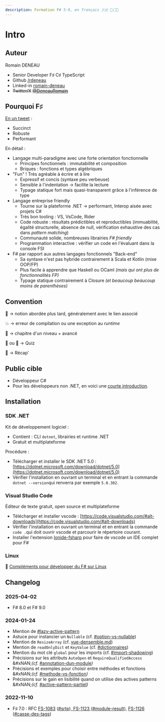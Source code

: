 ```yaml
---
description: Formation F# 5-9, en français 🇫🇷 🔵⚪🔴
---
```


# Intro

## Auteur

Romain DENEAU

* Senior Developer F♯ C♯ TypeScript
* Github [/rdeneau](https://github.com/rdeneau)
* Linked-in [romain-deneau](https://www.linkedin.com/in/romain-deneau-95481143/)
* ~~Twitter/X~~ [~~@DeneauRomain~~](https://x.com/DeneauRomain)

## Pourquoi F♯

[En un tweet](https://nitter.net/MokoSharma/status/1458151277343379457) :

* Succinct
* Robuste
* Performant

En détail :

* Langage multi-paradigme avec une forte orientation fonctionnelle
  * Principes fonctionnels : immutabilité et composition
  * Briques : fonctions et types algébriques
* "Fun" ! Très agréable à écrire et à lire
  * Expressif et concis (syntaxe peu verbeuse)
  * Sensible à l'indentation → facilite la lecture
  * Typage statique fort mais quasi-transparent grâce à l'inférence de type
* Langage entreprise friendly
  * Tourne sur la plateforme .NET → performant, Interop aisée avec projets C#
  * Très bon tooling : VS, VsCode, Rider
  * Code robuste : résultats prédictibles et reproductibles (immuabilité, égalité structurelle, absence de null, vérification exhaustive des cas dans _pattern matching_)
  * Communauté solide, nombreuses librairies _F# friendly_
  * Programmation interactive : vérifier un code en l'évaluant dans la console FSI
* F# par rapport aux autres langages fonctionnels "Back-end"
  * Sa syntaxe n'est pas hybride contrairement à Scala et Kotlin (mixe OOP/FP)
  * Plus facile à apprendre que Haskell ou OCaml _(mais qui ont plus de fonctionnalités FP)_
  * Typage statique contrairement à Closure _(et beaucoup beaucoup moins de parenthèses)_

## Convention

📍 → notion abordée plus tard, généralement avec le lien associé

💥 → erreur de compilation ou une exception au _runtime_&#x20;

🚀 → chapitre d'un niveau + avancé

🍔 ou 🎲 → Quiz

📜 → Récap’

## Public cible

* Développeur C#
* Pour les développeurs non .NET, en voici une [courte introduction](https://carpenoctem.dev/blog/fsharp-for-linux-people/#versions).

## Installation

### SDK .NET <a href="#install-net-sdk" id="install-net-sdk"></a>

Kit de développement logiciel :

* Contient : CLI `dotnet`, librairies et runtime .NET
* Gratuit et multiplateforme

Procédure :&#x20;

* Télécharger et installer le SDK .NET 5.0 : [https://dotnet.microsoft.com/download/dotnet/5.0](https://dotnet.microsoft.com/download/dotnet/5.0)
* Vérifier l'installation en ouvrant un terminal et en entrant la commande `dotnet --version`qui renverra par exemple `5.0.302`.

### Visual Studio Code

Éditeur de texte gratuit, open source et multiplateforme

* Télécharger et installer vscode : [https://code.visualstudio.com/#alt-downloads](https://code.visualstudio.com/#alt-downloads)
* Vérifier l'installation en ouvrant un terminal et en entrant la commande `code .`qui doit ouvrir vscode et parcourir le répertoire courant.
* Installer l'extension [Ionide-fsharp](https://marketplace.visualstudio.com/items?itemName=Ionide.Ionide-fsharp) pour faire de vscode un IDE complet pour F#

### Linux

🔗 [Compléments pour développer du F# sur Linux](https://carpenoctem.dev/blog/fsharp-for-linux-people/)

## Changelog

### 2025-04-02

* F# 8.0 et F# 9.0

### 2024-01-24

* Mention de [#lazy-active-pattern](fonctions/fonctions-complements.md#lazy-active-pattern "mention")
* Astuce pour instancier un `Nullable` (cf. [#option-vs-nullable](types-monadiques/type-option.md#option-vs-nullable "mention"))
* Mention de `ResizeArray` (cf. [vue-densemble.md](collections/vue-densemble.md "mention"))
* Mention de `readOnlyDict` et `KeyValue` (cf. [#dictionnaires](collections/types.md#dictionnaires "mention"))
* Mention du mot clé `global` pour les imports (cf. [#import-shadowing](module-and-namespace/vue-densemble.md#import-shadowing "mention"))
* Précisions sur les attributs `AutoOpen` et `RequireQualifiedAccess`\
  &#xNAN;_(cf._ [#annotation-dun-module](module-and-namespace/module.md#annotation-dun-module "mention")_)_
* Précisions et exemples pour choisir entre méthodes et fonctions \
  &#xNAN;_(cf._ [#methode-vs-fonction](oriente-objet/membres.md#methode-vs-fonction "mention")_)_
* Précisions sur le gain en lisibilité quand on utilise des actives patterns\
  &#xNAN;_(cf._ [#active-pattern-partiel](pattern-matching/active-patterns.md#active-pattern-partiel "mention")_)_

### 2022-11-10

* F♯ 7.0 : RFC [FS-1083](https://github.com/fsharp/fslang-design/blob/main/FSharp-7.0/FS-1083-srtp-type-no-whitespace.md) ([#srtp](types-complements/generiques.md#srtp "mention")),[ ](https://github.com/fsharp/fslang-design/blob/main/FSharp-7.0/FS-1083-srtp-type-no-whitespace.md)[FS-1123 ](https://github.com/fsharp/fslang-design/blob/main/FSharp-7.0/FS-1123-result-module-parity-with-option.md)([#module-result](types-monadiques/type-result.md#module-result "mention")), [FS-1126](https://github.com/fsharp/fslang-design/blob/main/FSharp-7.0/FS-1126-allow-lower-case-du-cases%20when-require-qualified-access-is%20specified.md) ([#casse-des-tags](types-composites/unions.md#casse-des-tags "mention"))

